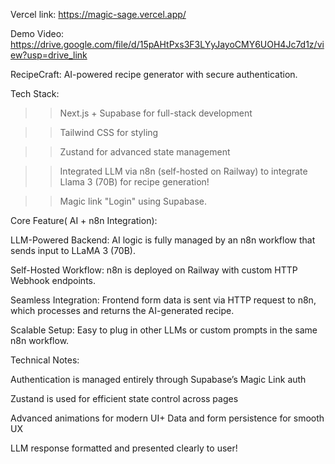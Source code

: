 Vercel link:
https://magic-sage.vercel.app/










Demo Video:
https://drive.google.com/file/d/15pAHtPxs3F3LYyJayoCMY6UOH4Jc7d1z/view?usp=drive_link



RecipeCraft:
AI-powered recipe generator with secure authentication.

Tech Stack:

>> Next.js + Supabase for full-stack development

>> Tailwind CSS for styling

>> Zustand for advanced state management

>> Integrated LLM via n8n (self-hosted on Railway) to  integrate Llama 3 (70B) for recipe generation!

>> Magic link "Login" using Supabase.

Core Feature( AI + n8n Integration):

LLM-Powered Backend: AI logic is fully managed by an n8n workflow that sends input to LLaMA 3 (70B).

Self-Hosted Workflow: n8n is deployed on Railway with custom HTTP Webhook endpoints.

Seamless Integration: Frontend form data is sent via HTTP request to n8n, which processes and returns the AI-generated recipe.

Scalable Setup: Easy to plug in other LLMs or custom prompts in the same n8n workflow.

Technical Notes:



Authentication is managed entirely through Supabase’s Magic Link auth

Zustand is used for efficient state control across pages

Advanced animations for modern UI+
Data and form persistence for smooth UX

LLM response formatted and presented clearly to user!

